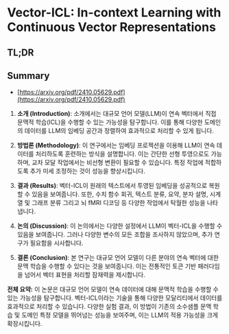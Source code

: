 # Vector-ICL: In-context Learning with Continuous Vector Representations
## TL;DR
## Summary
- [https://arxiv.org/pdf/2410.05629.pdf](https://arxiv.org/pdf/2410.05629.pdf)

1. **소개 (Introduction)**:
   소개에서는 대규모 언어 모델(LLM)이 연속 벡터에서 직접 문맥적 학습(ICL)을 수행할 수 있는 가능성을 탐구합니다. 이를 통해 다양한 도메인의 데이터를 LLM의 임베딩 공간과 정렬하여 효과적으로 처리할 수 있게 됩니다.

2. **방법론 (Methodology)**:
   이 연구에서는 임베딩 프로젝션을 이용해 LLM이 연속 데이터를 처리하도록 훈련하는 방식을 설명합니다. 이는 간단한 선형 투영으로도 가능하며, 교차 모달 작업에서는 비선형 변환이 필요할 수 있습니다. 특정 작업에 적합하도록 추가 미세 조정하는 것이 성능을 향상시킵니다.

3. **결과 (Results)**:
   벡터-ICL이 원래의 텍스트에서 투영된 임베딩을 성공적으로 복원할 수 있음을 보여줍니다. 또한, 수치 함수 회귀, 텍스트 분류, 요약, 분자 설명, 시계열 및 그래프 분류 그리고 뇌 fMRI 디코딩 등 다양한 작업에서 탁월한 성능을 나타냅니다.

4. **논의 (Discussion)**:
   이 논의에서는 다양한 설정에서 LLM이 벡터-ICL을 수행할 수 있음을 보여줍니다. 그러나 다양한 변수의 모든 조합을 조사하지 않았으며, 추가 연구가 필요함을 시사합니다.

5. **결론 (Conclusion)**:
   본 연구는 대규모 언어 모델이 다른 분야의 연속 벡터에 대한 문맥 학습을 수행할 수 있다는 것을 보여줍니다. 이는 전통적인 토큰 기반 패러다임을 넘어서 벡터 표현을 처리할 잠재력을 제시합니다.

**전체 요약:**
이 논문은 대규모 언어 모델이 연속 데이터에 대해 문맥적 학습을 수행할 수 있는 가능성을 탐구합니다. 벡터-ICL이라는 기술을 통해 다양한 모달리티에서 데이터를 효과적으로 처리할 수 있습니다. 다양한 실험 결과, 이 방법이 기존의 소수샘플 문맥 학습 및 도메인 특정 모델을 뛰어넘는 성능을 보여주며, 이는 LLM의 적용 가능성을 크게 확장시킵니다. 